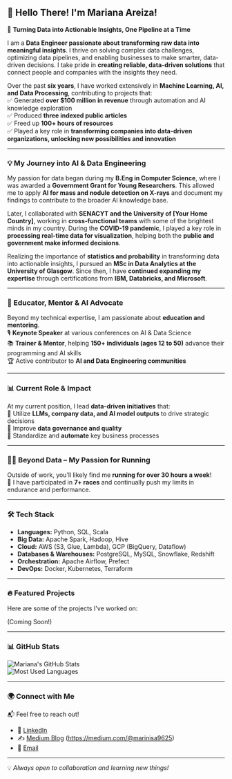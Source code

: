 ## 👋 Hello There! I'm Mariana Areiza!

🚀 **Turning Data into Actionable Insights, One Pipeline at a Time**

I am a **Data Engineer passionate about transforming raw data into meaningful insights**. I thrive on solving complex data challenges, optimizing data pipelines, and enabling businesses to make smarter, data-driven decisions. I take pride in **creating reliable, data-driven solutions** that connect people and companies with the insights they need.  

Over the past **six years**, I have worked extensively in **Machine Learning, AI, and Data Processing**, contributing to projects that:  
✅ Generated **over $100 million in revenue** through automation and AI knowledge exploration  
✅ Produced **three indexed public articles**  
✅ Freed up **100+ hours of resources**  
✅ Played a key role in **transforming companies into data-driven organizations, unlocking new possibilities and innovation**  

---

### **💡 My Journey into AI & Data Engineering**  

My passion for data began during my **B.Eng in Computer Science**, where I was awarded a **Government Grant for Young Researchers**. This allowed me to apply **AI for mass and nodule detection on X-rays** and document my findings to contribute to the broader AI knowledge base.  

Later, I collaborated with **SENACYT and the University of [Your Home Country]**, working in **cross-functional teams** with some of the brightest minds in my country. During the **COVID-19 pandemic**, I played a key role in **processing real-time data for visualization**, helping both the **public and government make informed decisions**.  

Realizing the importance of **statistics and probability** in transforming data into actionable insights, I pursued an **MSc in Data Analytics at the University of Glasgow**. Since then, I have **continued expanding my expertise** through certifications from **IBM, Databricks, and Microsoft**.

---

### **🎤 Educator, Mentor & AI Advocate**  

Beyond my technical expertise, I am passionate about **education and mentoring**.  
🎙️ **Keynote Speaker** at various conferences on AI & Data Science  
📚 **Trainer & Mentor**, helping **150+ individuals (ages 12 to 50)** advance their programming and AI skills  
🏆 Active contributor to **AI and Data Engineering communities**  

---

### **📊 Current Role & Impact**  

At my current position, I lead **data-driven initiatives** that:  
📌 Utilize **LLMs, company data, and AI model outputs** to drive strategic decisions  
📌 Improve **data governance and quality**  
📌 Standardize and **automate** key business processes  

---

### **🏃‍♀️ Beyond Data – My Passion for Running**  

Outside of work, you’ll likely find me **running for over 30 hours a week**!  
🏅 I have participated in **7+ races** and continually push my limits in endurance and performance.  

---

### 🛠️ **Tech Stack**

- **Languages:** Python, SQL, Scala  
- **Big Data:** Apache Spark, Hadoop, Hive  
- **Cloud:** AWS (S3, Glue, Lambda), GCP (BigQuery, Dataflow)  
- **Databases & Warehouses:** PostgreSQL, MySQL, Snowflake, Redshift  
- **Orchestration:** Apache Airflow, Prefect  
- **DevOps:** Docker, Kubernetes, Terraform  

---

### 🔥 **Featured Projects**  

Here are some of the projects I've worked on:

(Coming Soon!)  

---

### 📊 **GitHub Stats**  

![Mariana's GitHub Stats](https://github-readme-stats.vercel.app/api?username=MarianaAreiza&show_icons=true&theme=dark)  
![Most Used Languages](https://github-readme-stats.vercel.app/api/top-langs/?username=MarianaAreiza&layout=compact&theme=dark)  

---

### 🌍 **Connect with Me**  

📬 Feel free to reach out!

- 🔗 [LinkedIn](https://www.linkedin.com/in/marianaareiza/)  
- ✍️ [Medium Blog](#) (https://medium.com/@marinisa9625) 
- 📧 [Email](mailto:your.email@example.com)

---

💡 *Always open to collaboration and learning new things!*
